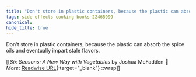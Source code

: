 ```yaml
---
title: "Don't store in plastic containers, because the plastic can absorb ..."
tags: side-effects cooking books-22465999
canonical: 
hide_title: true
---
```


Don't store in plastic containers, because the plastic can absorb the spice oils and eventually impart stale flavors.


[[<cite>_Six Seasons: A New Way with Vegetables_</cite> by Joshua McFadden 📕<br>
_More_: [Readwise URL](https://readwise.io/open/443828152){:target="_blank"}
::wrap]]